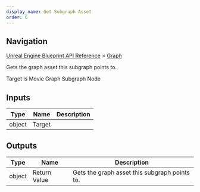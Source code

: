 ```yaml
---
display_name: Get Subgraph Asset
order: 6
---
```

## Navigation

[Unreal Engine Blueprint API Reference](https://dev.epicgames.com/documentation/en-us/unreal-engine/BlueprintAPI) > [Graph](https://dev.epicgames.com/documentation/en-us/unreal-engine/BlueprintAPI/Graph)

Gets the graph asset this subgraph points to.

Target is Movie Graph Subgraph Node

## Inputs

| Type | Name | Description |
| --- | --- | --- |
| object | Target |  |

## Outputs

| Type | Name | Description |
| --- | --- | --- |
| object | Return Value | Gets the graph asset this subgraph points to. |
